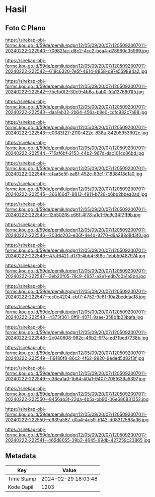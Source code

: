 # Hasil

## Foto C Plano

https://sirekap-obj-formc.kpu.go.id/59de/pemilu/pdpr/12/05/09/20/07/1205092007011-20240222-222540--70982fac-d8c2-4cc2-bea4-d78960c35999.jpg

https://sirekap-obj-formc.kpu.go.id/59de/pemilu/pdpr/12/05/09/20/07/1205092007011-20240222-222542--618c6320-7e5f-4614-8858-d97e559894a2.jpg

https://sirekap-obj-formc.kpu.go.id/59de/pemilu/pdpr/12/05/09/20/07/1205092007011-20240222-222542--7befb0f2-30c9-4b6a-bab0-fda1376801f5.jpg

https://sirekap-obj-formc.kpu.go.id/59de/pemilu/pdpr/12/05/09/20/07/1205092007011-20240222-222543--daa1eb32-2b64-456a-b8e0-ccfc982c7a88.jpg

https://sirekap-obj-formc.kpu.go.id/59de/pemilu/pdpr/12/05/09/20/07/1205092007011-20240222-222543--e0083f27-2110-422c-838a-842b5953902c.jpg

https://sirekap-obj-formc.kpu.go.id/59de/pemilu/pdpr/12/05/09/20/07/1205092007011-20240222-222544--715af6bf-2153-44b2-967d-dac101cc86bd.jpg

https://sirekap-obj-formc.kpu.go.id/59de/pemilu/pdpr/12/05/09/20/07/1205092007011-20240222-222544--cfaa5e5f-ea8f-452e-83e1-71838418e1a0.jpg

https://sirekap-obj-formc.kpu.go.id/59de/pemilu/pdpr/12/05/09/20/07/1205092007011-20240222-222545--366166d7-8813-4911-b726-b6bb2bbea0ad.jpg

https://sirekap-obj-formc.kpu.go.id/59de/pemilu/pdpr/12/05/09/20/07/1205092007011-20240222-222545--12b502f8-c66f-4f78-a1c1-9c9c34f7ff9b.jpg

https://sirekap-obj-formc.kpu.go.id/59de/pemilu/pdpr/12/05/09/20/07/1205092007011-20240222-222546--203dd203-e36f-4e4d-9270-d9a288d8d3f0.jpg

https://sirekap-obj-formc.kpu.go.id/59de/pemilu/pdpr/12/05/09/20/07/1205092007011-20240222-222546--47af6421-d173-4bb4-8f8c-1ebb59487974.jpg

https://sirekap-obj-formc.kpu.go.id/59de/pemilu/pdpr/12/05/09/20/07/1205092007011-20240222-222547--3eb20f05-78c9-4957-a2e1-edb7c0a1a9b4.jpg

https://sirekap-obj-formc.kpu.go.id/59de/pemilu/pdpr/12/05/09/20/07/1205092007011-20240222-222547--cc0c4204-cbf7-4752-9e81-10a2beddaa18.jpg

https://sirekap-obj-formc.kpu.go.id/59de/pemilu/pdpr/12/05/09/20/07/1205092007011-20240222-222548--4373f361-0ff9-4071-9aae-358b1b23bafa.jpg

https://sirekap-obj-formc.kpu.go.id/59de/pemilu/pdpr/12/05/09/20/07/1205092007011-20240222-222548--2c040608-982c-49b2-9f7a-ed71bed7738b.jpg

https://sirekap-obj-formc.kpu.go.id/59de/pemilu/pdpr/12/05/09/20/07/1205092007011-20240222-222549--119180f8-86c2-4f62-9920-9eded5d82f3f.jpg

https://sirekap-obj-formc.kpu.go.id/59de/pemilu/pdpr/12/05/09/20/07/1205092007011-20240222-222549--c36ea1a0-1b64-40a1-9407-705f639a5397.jpg

https://sirekap-obj-formc.kpu.go.id/59de/pemilu/pdpr/12/05/09/20/07/1205092007011-20240222-222550--8456ab3f-22da-4b5a-bb90-06e686831352.jpg

https://sirekap-obj-formc.kpu.go.id/59de/pemilu/pdpr/12/05/09/20/07/1205092007011-20240222-222550--e639a587-d0a4-4c59-b142-d08312563a36.jpg

https://sirekap-obj-formc.kpu.go.id/59de/pemilu/pdpr/12/05/09/20/07/1205092007011-20240222-222541--465d8055-39b2-4645-99db-427259c23865.jpg


## Metadata

| Key        | Value               |
| ---------- | ------------------- |
| Time Stamp | 2024-02-29 18:03:48 |
| Kode Dapil | 1203                |



